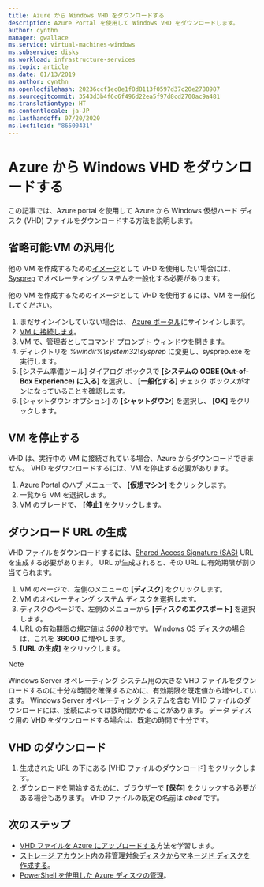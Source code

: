 ```yaml
---
title: Azure から Windows VHD をダウンロードする
description: Azure Portal を使用して Windows VHD をダウンロードします。
author: cynthn
manager: gwallace
ms.service: virtual-machines-windows
ms.subservice: disks
ms.workload: infrastructure-services
ms.topic: article
ms.date: 01/13/2019
ms.author: cynthn
ms.openlocfilehash: 20236ccf1ec8e1f8d8113f0597d37c20e2788987
ms.sourcegitcommit: 3543d3b4f6c6f496d22ea5f97d8cd2700ac9a481
ms.translationtype: HT
ms.contentlocale: ja-JP
ms.lasthandoff: 07/20/2020
ms.locfileid: "86500431"
---
```

# <a name="download-a-windows-vhd-from-azure"></a>Azure から Windows VHD をダウンロードする

この記事では、Azure portal を使用して Azure から Windows 仮想ハード ディスク (VHD) ファイルをダウンロードする方法を説明します。

## <a name="optional-generalize-the-vm"></a>省略可能:VM の汎用化

他の VM を作成するための[イメージ](tutorial-custom-images.md)として VHD を使用したい場合には、[Sysprep](/windows-hardware/manufacture/desktop/sysprep--generalize--a-windows-installation) でオペレーティング システムを一般化する必要があります。 

他の VM を作成するためのイメージとして VHD を使用するには、VM を一般化してください。

1. まだサインインしていない場合は、 [Azure ポータル](https://portal.azure.com/)にサインインします。
2. [VM に接続します](connect-logon.md?toc=%2fazure%2fvirtual-machines%2fwindows%2ftoc.json)。 
3. VM で、管理者としてコマンド プロンプト ウィンドウを開きます。
4. ディレクトリを *%windir%\system32\sysprep* に変更し、sysprep.exe を実行します。
5. [システム準備ツール] ダイアログ ボックスで **[システムの OOBE (Out-of-Box Experience) に入る]** を選択し、 **[一般化する]** チェック ボックスがオンになっていることを確認します。
6. [シャットダウン オプション] の **[シャットダウン]** を選択し、 **[OK]** をクリックします。 


## <a name="stop-the-vm"></a>VM を停止する

VHD は、実行中の VM に接続されている場合、Azure からダウンロードできません。 VHD をダウンロードするには、VM を停止する必要があります。 

1. Azure Portal のハブ メニューで、 **[仮想マシン]** をクリックします。
1. 一覧から VM を選択します。
1. VM のブレードで、 **[停止]** をクリックします。


## <a name="generate-download-url"></a>ダウンロード URL の生成

VHD ファイルをダウンロードするには、[Shared Access Signature (SAS)](../../storage/common/storage-sas-overview.md?toc=/azure/virtual-machines/windows/toc.json) URL を生成する必要があります。 URL が生成されると、その URL に有効期限が割り当てられます。

1. VM のページで、左側のメニューの **[ディスク]** をクリックします。
1. VM のオペレーティング システム ディスクを選択します。
1. ディスクのページで、左側のメニューから **[ディスクのエクスポート]** を選択します。
1. URL の有効期限の規定値は *3600* 秒です。 Windows OS ディスクの場合は、これを **36000** に増やします。
1. **[URL の生成]** をクリックします。

> [!NOTE]
> Windows Server オペレーティング システム用の大きな VHD ファイルをダウンロードするのに十分な時間を確保するために、有効期限を既定値から増やしています。 Windows Server オペレーティング システムを含む VHD ファイルのダウンロードには、接続によっては数時間かかることがあります。 データ ディスク用の VHD をダウンロードする場合は、既定の時間で十分です。 
> 
> 

## <a name="download-vhd"></a>VHD のダウンロード

1. 生成された URL の下にある [VHD ファイルのダウンロード] をクリックします。
1. ダウンロードを開始するために、ブラウザーで **[保存]** をクリックする必要がある場合もあります。 VHD ファイルの既定の名前は *abcd* です。

## <a name="next-steps"></a>次のステップ

- [VHD ファイルを Azure にアップロードする](upload-generalized-managed.md?toc=%2fazure%2fvirtual-machines%2fwindows%2ftoc.json)方法を学習します。 
- [ストレージ アカウント内の非管理対象ディスクからマネージド ディスクを作成する](attach-disk-ps.md?toc=%2fazure%2fvirtual-machines%2fwindows%2ftoc.json)。
- [PowerShell を使用した Azure ディスクの管理](tutorial-manage-data-disk.md?toc=%2fazure%2fvirtual-machines%2fwindows%2ftoc.json)。
